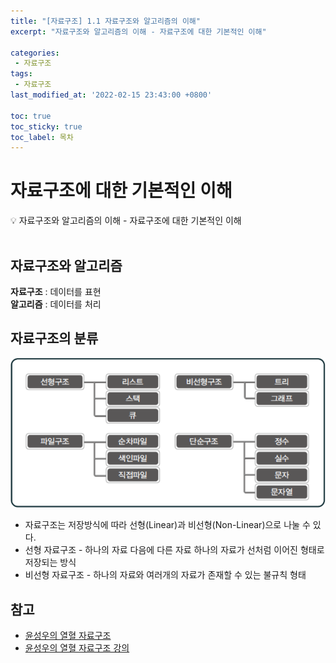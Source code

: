 ```yaml
---
title: "[자료구조] 1.1 자료구조와 알고리즘의 이해" 
excerpt: "자료구조와 알고리즘의 이해 - 자료구조에 대한 기본적인 이해"
 
categories:  
 - 자료구조
tags: 
 - 자료구조
last_modified_at: '2022-02-15 23:43:00 +0800'

toc: true
toc_sticky: true
toc_label: 목차
---
```

# 자료구조에 대한 기본적인 이해

<aside>
💡 자료구조와 알고리즘의 이해 - 자료구조에 대한 기본적인 이해
</aside>
<br>

## 자료구조와 알고리즘

**자료구조** : 데이터를 표현 <br>
**알고리즘** : 데이터를 처리

## 자료구조의 분류

![자료구조의 분류](/assets/images/posts/date01.png)

- 자료구조는 저장방식에 따라 선형(Linear)과 비선형(Non-Linear)으로 나눌 수 있다. 
- 선형 자료구조 - 하나의 자료 다음에 다른 자료 하나의 자료가 선처럼 이어진 형태로 저장되는 방식
- 비선형 자료구조 - 하나의 자료와 여러개의 자료가 존재할 수 있는 불규칙 형태


## 참고

- [윤성우의 열혈 자료구조](https://book.naver.com/bookdb/book_detail.nhn?bid=6809127) <br>
- [윤성우의 열혈 자료구조 강의](http://www.orentec.co.kr/teachlist/DA_ST_1/teach_sub1.php)
